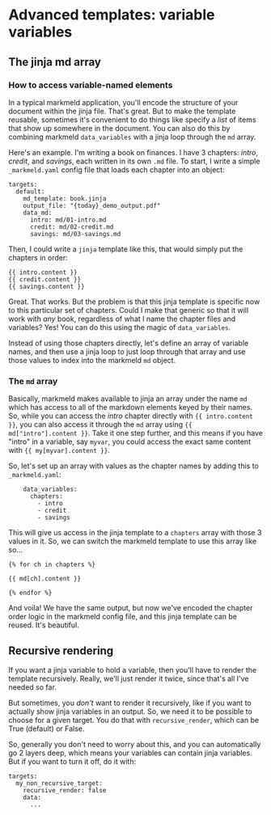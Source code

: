 # Advanced templates: variable variables

## The jinja md array

### How to access variable-named elements

In a typical markmeld application, you'll encode the structure of your document within the jinja file. That's great. But to make the template reusable, sometimes it's convenient to do things like specify a *list* of items that show up somewhere in the document. You can also do this by combining markmeld `data_variables` with a jinja loop through the `md` array.

Here's an example. I'm writing a book on finances. I have 3 chapters: *intro*, *credit*, and *savings*, each written in its own `.md` file. To start, I write a simple `_markmeld.yaml` config file that loads each chapter into an object:

```
targets:
  default:
    md_template: book.jinja
    output_file: "{today}_demo_output.pdf"
    data_md:
      intro: md/01-intro.md
      credit: md/02-credit.md
      savings: md/03-savings.md

```

Then, I could write a `jinja` template like this, that would simply put the chapters in order:

```
{{ intro.content }}
{{ credit.content }}
{{ savings.content }}
```

Great. That works. But the problem is that this jinja template is specific now to this particular set of chapters. Could I make that generic so that it will work with *any* book, regardless of what I name the chapter files and variables? Yes! You can do this using the magic of `data_variables`.

Instead of using those chapters directly, let's define an array of variable names, and then use a jinja loop to just loop through that array and use those values to index into the markmeld `md` object.

### The `md` array

Basically, markmeld makes available to jinja an array under the name `md` which has access to all of the markdown elements keyed by their names. So, while you can access the *intro* chapter directly with `{{ intro.content }}`, you can also access it through the `md` array using `{{ md["intro"].content }}`. Take it one step further, and this means if you have "intro" in a variable, say `myvar`, you could access the exact same content with `{{ my[myvar].content }}`.

So, let's set up an array with values as the chapter names by adding this to `_markmeld.yaml`:

```
    data_variables:
      chapters:
        - intro
        - credit
        - savings
```

This will give us access in the jinja template to a `chapters` array with those 3 values in it. So, we can switch the markmeld template to use this array like so...

```
{% for ch in chapters %}

{{ md[ch].content }}

{% endfor %}
```

And voila! We have the same output, but now we've encoded the chapter order logic in the markmeld config file, and this jinja template can be reused. It's beautiful.



## Recursive rendering

If you want a jinja variable to hold a variable, then you'll have to render the template recursively. Really, we'll just render it twice, since that's all I've needed so far.

But sometimes, you *don't* want to render it recursively, like if you want to actually show jinja variables in an output. So, we need it to be possible to choose for a given target. You do that with `recursive_render`, which can be True (default) or False.

So, generally you don't need to worry about this, and you can automatically go 2 layers deep, which means your variables can contain jinja variables. But if you want to turn it off, do it with:

```
targets:
  my_non_recursive_target:
    recursive_render: false
    data:
      ...
```

